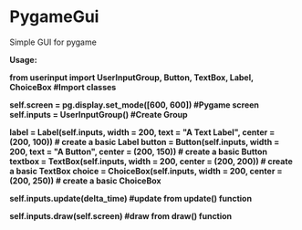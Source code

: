 # PygameGui
Simple GUI for pygame

<b>Usage:</b>

<b>from userinput import UserInputGroup, Button, TextBox, Label, ChoiceBox  #Import classes

self.screen = pg.display.set_mode([600, 600])  #Pygame screen
self.inputs = UserInputGroup()  #Create Group

label = Label(self.inputs, width = 200, text = "A Text Label", center = (200, 100)) # create a basic Label
button = Button(self.inputs, width = 200,  text = "A Button", center = (200, 150)) # create a basic Button
textbox = TextBox(self.inputs, width = 200, center = (200, 200)) # create a basic TextBox
choice = ChoiceBox(self.inputs, width = 200, center = (200, 250)) # create a basic ChoiceBox

self.inputs.update(delta_time)  #update from update() function

self.inputs.draw(self.screen)  #draw from draw() function

</b>

